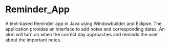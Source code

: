 # Reminder_App
A text-based Reminder app in Java using Windowbuilder and Eclipse. The application provides an interface to add notes and corresponding dates. An alrm will turn on when the correct day approaches and reminds the user about the important notes.
